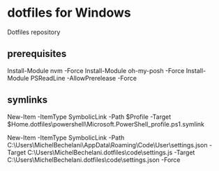 # dotfiles for Windows

Dotfiles repository

## prerequisites

Install-Module nvm -Force
Install-Module oh-my-posh -Force
Install-Module PSReadLine -AllowPrerelease -Force

## symlinks

New-Item -ItemType SymbolicLink -Path $Profile -Target $Home\.dotfiles\powershell\Microsoft.PowerShell_profile.ps1.symlink

New-Item -ItemType SymbolicLink -Path C:\Users\MichelBechelani\AppData\Roaming\Code\User\settings.json -Target C:\Users\MichelBechelani\.dotfiles\code\settings.js
-Target C:\Users\MichelBechelani\.dotfiles\code\settings.json -Force
